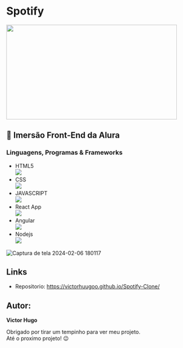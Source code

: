 # Spotify
<img src="https://github.com/VictorHuugoo/Spotify-Clone/assets/136842141/97b5d6cf-eecf-4e1e-97a2-e3c8ec531aef" width="450" height="250" />

## :rocket: Imersão Front-End da Alura

### Linguagens, Programas & Frameworks 
  * HTML5 <br> <img src="https://skillicons.dev/icons?i=html" />
  * CSS <br> <img src="https://skillicons.dev/icons?i=css" />
  * JAVASCRIPT <br> <img src="https://skillicons.dev/icons?i=js" />
  * React App <br> <img src="https://skillicons.dev/icons?i=react" />
  * Angular <br> <img src="https://skillicons.dev/icons?i=angular" />
  * Nodejs <br> <img src="https://skillicons.dev/icons?i=nodejs" />
    

![Captura de tela 2024-02-06 180117](https://github.com/VictorHuugoo/Spotify-Clone/assets/136842141/8018e4d3-d2d2-42f0-987e-91780aae5a89)


## Links

 - Repositorio: https://victorhuugoo.github.io/Spotify-Clone/

## Autor:
 
  **Victor Hugo**

  Obrigado por tirar um tempinho para ver meu projeto. <br>
  Até o proximo projeto! :wink:
